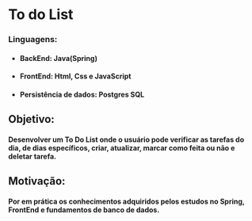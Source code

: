 # To do List

### Linguagens:
- #### BackEnd: Java(Spring)
- #### FrontEnd: Html, Css e JavaScript
- #### Persistência de dados: Postgres SQL

## Objetivo:
#### Desenvolver um To Do List onde o usuário pode verificar as tarefas do dia, de dias específicos, criar, atualizar, marcar como feita ou não e deletar tarefa.

## Motivação:
#### Por em prática os conhecimentos adquiridos pelos estudos no Spring, FrontEnd e fundamentos de banco de dados.
